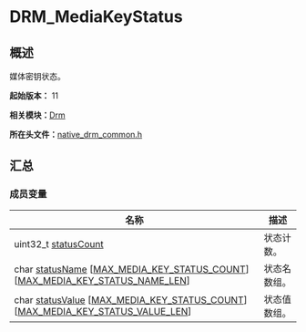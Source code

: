 # DRM_MediaKeyStatus


## 概述

媒体密钥状态。

**起始版本：** 11

**相关模块：**[Drm](_drm.md)

**所在头文件：**[native_drm_common.h](native__drm__common_8h.md)


## 汇总


### 成员变量

| 名称 | 描述 | 
| -------- | -------- |
| uint32_t [statusCount](_drm.md#statuscount) | 状态计数。 | 
| char [statusName](_drm.md#statusname) [[MAX_MEDIA_KEY_STATUS_COUNT](_drm.md#max_media_key_status_count)][[MAX_MEDIA_KEY_STATUS_NAME_LEN](_drm.md#max_media_key_status_name_len)] | 状态名数组。 | 
| char [statusValue](_drm.md#statusvalue-22) [[MAX_MEDIA_KEY_STATUS_COUNT](_drm.md#max_media_key_status_count)][[MAX_MEDIA_KEY_STATUS_VALUE_LEN](_drm.md#max_media_key_status_value_len)] | 状态值数组。 | 
